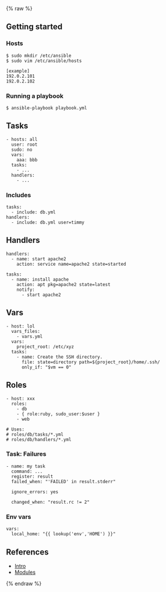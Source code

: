 {% raw %}

Getting started
---------------

### Hosts

    $ sudo mkdir /etc/ansible
    $ sudo vim /etc/ansible/hosts

    [example]
    192.0.2.101
    192.0.2.102

### Running a playbook

    $ ansible-playbook playbook.yml

Tasks
-----

    - hosts: all
      user: root
      sudo: no
      vars:
        aaa: bbb
      tasks:
        - ...
      handlers:
        - ...

### Includes

    tasks:
      - include: db.yml
    handlers:
      - include: db.yml user=timmy

Handlers
--------

    handlers:
      - name: start apache2
        action: service name=apache2 state=started

    tasks:
      - name: install apache
        action: apt pkg=apache2 state=latest
        notify:
          - start apache2

Vars
----

    - host: lol
      vars_files:
        - vars.yml
      vars:
        project_root: /etc/xyz
      tasks:
        - name: Create the SSH directory.
          file: state=directory path=${project_root}/home/.ssh/
          only_if: "$vm == 0"

Roles
-----

    - host: xxx
      roles:
        - db
        - { role:ruby, sudo_user:$user }
        - web

    # Uses:
    # roles/db/tasks/*.yml
    # roles/db/handlers/*.yml

### Task: Failures

    - name: my task
      command: ...
      register: result
      failed_when: "'FAILED' in result.stderr"

      ignore_errors: yes

      changed_when: "result.rc != 2"

### Env vars

    vars:
      local_home: "{{ lookup('env','HOME') }}"

References
----------

-   [Intro](http://www.ansibleworks.com/docs/intro_configuration.html)
-   [Modules](http://www.ansibleworks.com/docs/modules.html)

{% endraw %}
